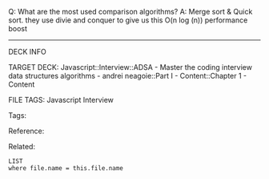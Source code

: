 Q: What are the most used comparison algorithms?
A: Merge sort & Quick sort. they use divie and conquer to give us this O(n log (n)) performance boost
<!--ID: 1690026322133-->

---

DECK INFO

TARGET DECK: Javascript::Interview::ADSA - Master the coding interview data structures algorithms - andrei neagoie::Part I - Content::Chapter 1 - Content

FILE TAGS: Javascript Interview

Tags:

Reference:

Related:

```dataview
LIST
where file.name = this.file.name
```

